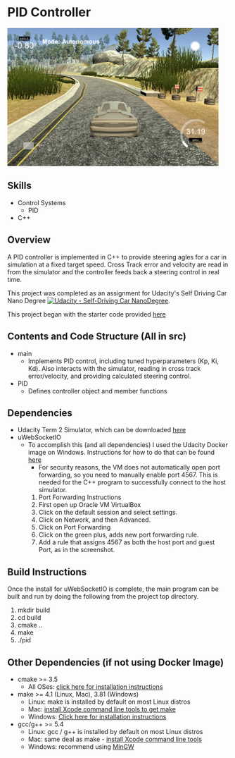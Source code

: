 # PID Controller

<img src="pid_image.jpg" width="480" alt="Combined Image" />


Skills
---
* Control Systems
  * PID
* C++ 


Overview
---

A PID controller is implemented in C++ to provide steering agles for a car in simulation at a fixed target speed. Cross Track error and velocity are read in from the simulator and the controller feeds back a steering control in real time. 

This project was completed as an assignment for Udacity's Self Driving Car Nano Degree [![Udacity - Self-Driving Car NanoDegree](https://s3.amazonaws.com/udacity-sdc/github/shield-carnd.svg)](http://www.udacity.com/drive).

This project began with the starter code provided [here](https://github.com/udacity/CarND-PID-Control-Project)


Contents and Code Structure (All in src)
---

* main
    * Implements PID control, including tuned hyperparameters (Kp, Ki, Kd). Also interacts with the simulator, reading in cross track error/velocity, and providing calculated steering control. 
* PID
    * Defines controller object and member functions


Dependencies
---

* Udacity Term 2 Simulator, which can be downloaded [here](https://github.com/udacity/self-driving-car-sim/releases)
* uWebSocketIO
    * To accomplish this (and all dependencies) I used the Udacity Docker image on Windows. Instructions for how to do that can be found [here](https://discussions.udacity.com/t/getting-started-with-docker-and-windows-for-the-ekf-project-a-guide/320236)
        * For security reasons, the VM does not automatically open port forwarding, so you need to manually enable port 4567. This is needed for the C++ program to successfully connect to the host simulator.
      1. Port Forwarding Instructions
      2. First open up Oracle VM VirtualBox
      3. Click on the default session and select settings.
      4. Click on Network, and then Advanced.
      5. Click on Port Forwarding
      6. Click on the green plus, adds new port forwarding rule.
      7. Add a rule that assigns 4567 as both the host port and guest Port, as in the screenshot.


Build Instructions
---

Once the install for uWebSocketIO is complete, the main program can be built and run by doing the following from the project top directory.

1. mkdir build
2. cd build
3. cmake ..
4. make
5. ./pid


Other Dependencies (if not using Docker Image)
---

* cmake >= 3.5
  * All OSes: [click here for installation instructions](https://cmake.org/install/)
* make >= 4.1 (Linux, Mac), 3.81 (Windows)
  * Linux: make is installed by default on most Linux distros
  * Mac: [install Xcode command line tools to get make](https://developer.apple.com/xcode/features/)
  * Windows: [Click here for installation instructions](http://gnuwin32.sourceforge.net/packages/make.htm)
* gcc/g++ >= 5.4
  * Linux: gcc / g++ is installed by default on most Linux distros
  * Mac: same deal as make - [install Xcode command line tools](https://developer.apple.com/xcode/features/)
  * Windows: recommend using [MinGW](http://www.mingw.org/)


